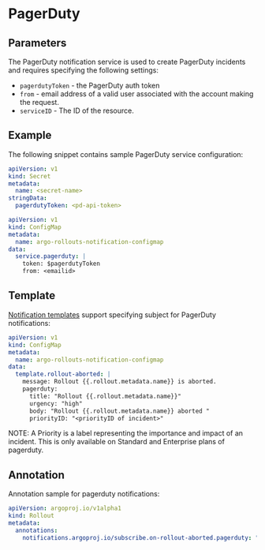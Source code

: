 # PagerDuty

## Parameters

The PagerDuty notification service is used to create PagerDuty incidents and requires specifying the following settings:

* `pagerdutyToken` - the PagerDuty auth token
* `from` - email address of a valid user associated with the account making the request.
* `serviceID` - The ID of the resource.


## Example

The following snippet contains sample PagerDuty service configuration:

```yaml
apiVersion: v1
kind: Secret
metadata:
  name: <secret-name>
stringData:
  pagerdutyToken: <pd-api-token>
```

```yaml
apiVersion: v1
kind: ConfigMap
metadata:
  name: argo-rollouts-notification-configmap
data:
  service.pagerduty: |
    token: $pagerdutyToken
    from: <emailid>
```

## Template

[Notification templates](../templates.md) support specifying subject for PagerDuty notifications:

```yaml
apiVersion: v1
kind: ConfigMap
metadata:
  name: argo-rollouts-notification-configmap
data:
  template.rollout-aborted: |
    message: Rollout {{.rollout.metadata.name}} is aborted.
    pagerduty:
      title: "Rollout {{.rollout.metadata.name}}"
      urgency: "high"
      body: "Rollout {{.rollout.metadata.name}} aborted "
      priorityID: "<priorityID of incident>"
```

NOTE: A Priority is a label representing the importance and impact of an incident. This is only available on Standard and Enterprise plans of pagerduty.

## Annotation

Annotation sample for pagerduty notifications:
```yaml
apiVersion: argoproj.io/v1alpha1
kind: Rollout
metadata:
  annotations:
    notifications.argoproj.io/subscribe.on-rollout-aborted.pagerduty: "<serviceID for PagerDuty>"
```
